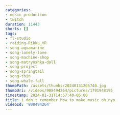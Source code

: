 ```yaml
---
categories:
- music production
- twitch
duration: 11443
shorts: []
tags:
- fl-studio
- raiding-Rikku_VR
- song-aquamarine
- song-lonely-love
- song-machine-shop
- song-matryoshka-doll
- song-project
- song-springtail
- song-thin
- song-whale-fall
thumbPath: /assets/thumbs/20240131205740.jpg
thumbUri: /videos/908494264/pictures/1791948195
timestamp: 2024-01-31T14:57:40-06:00
title: i don't remember how to make music oh nyo
videoId: '908494264'
---
```

